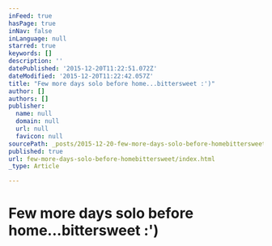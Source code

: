 ```yaml
---
inFeed: true
hasPage: true
inNav: false
inLanguage: null
starred: true
keywords: []
description: ''
datePublished: '2015-12-20T11:22:51.072Z'
dateModified: '2015-12-20T11:22:42.057Z'
title: "Few more days solo before home...bittersweet :')"
author: []
authors: []
publisher:
  name: null
  domain: null
  url: null
  favicon: null
sourcePath: _posts/2015-12-20-few-more-days-solo-before-homebittersweet.md
published: true
url: few-more-days-solo-before-homebittersweet/index.html
_type: Article

---
```

# 

# Few more days solo before home...bittersweet :')